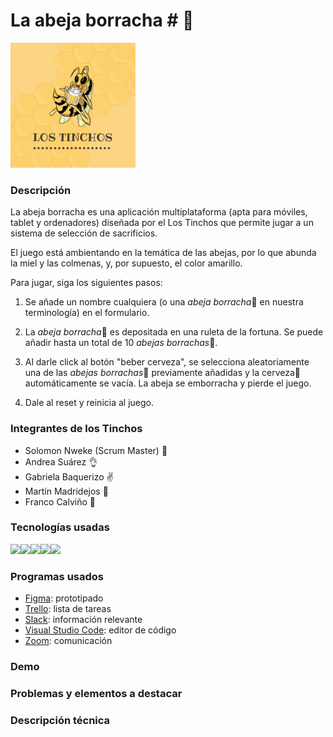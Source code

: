 # La abeja borracha # :beers:
<img src=".\img\avisa-lostinchos.png" width="200" height="200">


### Descripción

La abeja borracha es una aplicación multiplataforma (apta para móviles, tablet y ordenadores) diseñada por el Los Tinchos que permite jugar a un sistema de selección de sacrificios.

El juego está ambientando en la temática de las abejas, por lo que abunda la miel y las colmenas, y, por supuesto, el color amarillo.

Para jugar, siga los siguientes pasos:

1) Se añade un nombre cualquiera (o una <i>abeja borracha</i>:honeybee: en nuestra terminología) en el formulario. 

2) La <i>abeja borracha</i>:honeybee: es depositada en una ruleta de la fortuna. Se puede añadir hasta un total de 10 <i>abejas borrachas</i>:honeybee:. 

3) Al darle click al botón "beber cerveza", se selecciona aleatoriamente una de las <i>abejas borrachas</i>:honeybee: previamente añadidas y la cerveza:beers: automáticamente se vacía. La abeja se emborracha y pierde el juego. 

4) Dale al reset y reinicia al juego.

 

### Integrantes de los Tinchos
- Solomon Nweke (Scrum Master) :wave:
- Andrea Suárez :ok_hand:
- Gabriela Baquerizo :v:
- Martín Madridejos :crossed_fingers:
- Franco Calviño :call_me_hand:


### Tecnologías usadas
<img src="https://img.icons8.com/color/48/000000/javascript.png"/><img src="https://img.icons8.com/color/48/000000/html-5--v1.png"/><img src="https://img.icons8.com/color/48/000000/css3.png"/><img src="https://img.icons8.com/color/48/000000/sass.png"/><img src="https://img.icons8.com/fluent/48/000000/github.png"/>


### Programas usados
- [Figma][webFigma]: prototipado
- [Trello][webTrello]: lista de tareas
- [Slack][webSlack]: información relevante
- [Visual Studio Code][webVisual]: editor de código
- [Zoom][webZoom]: comunicación

### Demo

### Problemas y elementos a destacar

### Descripción técnica 


<!-- links -->
[webFigma]: figma.com
[webTrello]: trello.com
[webSlack]: trello.com
[webVisual]: https://visualstudio.microsoft.com/es/
[webZoom]: zoom.com
